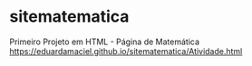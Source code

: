 # sitematematica
Primeiro Projeto em HTML - Página de Matemática
https://eduardamaciel.github.io/sitematematica/Atividade.html
